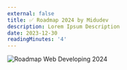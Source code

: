 ```yaml
---
external: false
title: ✅ Roadmap 2024 by Midudev
description: Lorem Ipsum Description
date: 2023-12-30
readingMinutes: '4'
---
```


![Roadmap Web Developing 2024](/draws/roadmap-2024-midudev.jpeg)
